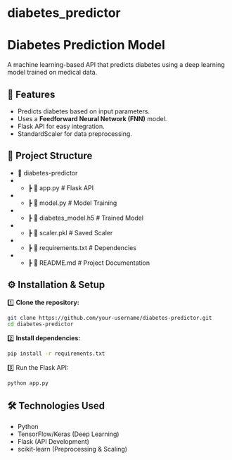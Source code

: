 # diabetes_predictor

# Diabetes Prediction Model  
A machine learning-based API that predicts diabetes using a deep learning model trained on medical data.  

## 🚀 Features  
- Predicts diabetes based on input parameters.  
- Uses a **Feedforward Neural Network (FNN)** model.  
- Flask API for easy integration.  
- StandardScaler for data preprocessing.  

## 📂 Project Structure
- 📁 diabetes-predictor
- - ┣ 📜 app.py # Flask API
- - ┣ 📜 model.py # Model Training
- - ┣ 📜 diabetes_model.h5 # Trained Model
- - ┣ 📜 scaler.pkl # Saved Scaler
- - ┣ 📜 requirements.txt # Dependencies
- - ┣ 📜 README.md # Project Documentation

## ⚙️ Installation & Setup  
1️⃣ **Clone the repository:**  
```sh
git clone https://github.com/your-username/diabetes-predictor.git
cd diabetes-predictor
```
2️⃣ **Install dependencies:**

```sh
pip install -r requirements.txt
```

3️⃣ Run the Flask API:

```sh
python app.py
```

## 🛠 Technologies Used
- Python
- TensorFlow/Keras (Deep Learning)
- Flask (API Development)
- scikit-learn (Preprocessing & Scaling)
